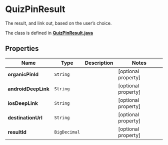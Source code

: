 

# QuizPinResult

The result, and link out, based on the user’s choice.

The class is defined in **[QuizPinResult.java](../../src/main/java/org/openapitools/model/QuizPinResult.java)**

## Properties

Name | Type | Description | Notes
------------ | ------------- | ------------- | -------------
**organicPinId** | `String` |  |  [optional property]
**androidDeepLink** | `String` |  |  [optional property]
**iosDeepLink** | `String` |  |  [optional property]
**destinationUrl** | `String` |  |  [optional property]
**resultId** | `BigDecimal` |  |  [optional property]







